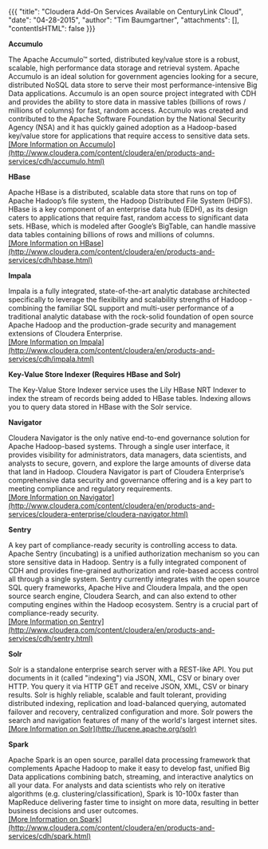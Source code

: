 {{{
  "title": "Cloudera Add-On Services Available on CenturyLink Cloud",
  "date": "04-28-2015",
  "author": "Tim Baumgartner",
  "attachments": [],
  "contentIsHTML": false
}}}
<p><strong>Accumulo</strong></p>
<p>The Apache Accumulo™ sorted, distributed key/value store is a robust, scalable, high performance data storage and retrieval system. Apache Accumulo is an ideal solution for government agencies looking for a secure, distributed NoSQL data store to serve their most performance-intensive Big Data applications. Accumulo is an open source project integrated with CDH and provides the ability to store data in massive tables (billions of rows / millions of columns) for fast, random access. Accumulo was created and contributed to the Apache Software Foundation by the National Security Agency (NSA) and it has quickly gained adoption as a Hadoop-based key/value store for applications that require access to sensitive data sets.
<br>
<u>[More Information on Accumulo](http://www.cloudera.com/content/cloudera/en/products-and-services/cdh/accumulo.html)</u>
</p>
<p><strong>HBase</strong></p>
<p>Apache HBase is a distributed, scalable data store that runs on top of Apache Hadoop’s file system, the Hadoop Distributed File System (HDFS). HBase is a key component of an enterprise data hub (EDH), as its design caters to applications that require fast, random access to significant data sets. HBase, which is modeled after Google’s BigTable, can handle massive data tables containing billions of rows and millions of columns.
<br>
<u>[More Information on HBase](http://www.cloudera.com/content/cloudera/en/products-and-services/cdh/hbase.html)</u>
</p>
<p><strong>Impala</strong></p>
<p>Impala is a fully integrated, state-of-the-art analytic database architected specifically to leverage the flexibility and scalability strengths of Hadoop - combining the familiar SQL support and multi-user performance of a traditional analytic database with the rock-solid foundation of open source Apache Hadoop and the production-grade security and management extensions of Cloudera Enterprise.
<br>
<u>[More Information on Impala](http://www.cloudera.com/content/cloudera/en/products-and-services/cdh/impala.html)</u>
</p>
<p><strong>Key-Value Store Indexer (Requires HBase and Solr)</strong></p>
<p>The Key-Value Store Indexer service uses the Lily HBase NRT Indexer to index the stream of records being added to HBase tables. Indexing allows you to query data stored in HBase with the Solr service.
</p>
<p><strong>Navigator</strong></p>
<p>Cloudera Navigator is the only native end-to-end governance solution for Apache Hadoop-based systems. Through a single user interface, it provides visibility for administrators, data managers, data scientists, and analysts to secure, govern, and explore the large amounts of diverse data that land in Hadoop. Cloudera Navigator is part of Cloudera Enterprise’s comprehensive data security and governance offering and is a key part to meeting compliance and regulatory requirements.
<br>
<u>[More Information on Navigator](http://www.cloudera.com/content/cloudera/en/products-and-services/cloudera-enterprise/cloudera-navigator.html)</u>
</p>
<p><strong>Sentry</strong></p>
<p>A key part of compliance-ready security is controlling access to data. Apache Sentry (incubating) is a unified authorization mechanism so you can store sensitive data in Hadoop. Sentry is a fully integrated component of CDH and provides fine-grained authorization and role-based access control all through a single system. Sentry currently integrates with the open source SQL query frameworks, Apache Hive and Cloudera Impala, and the open source search engine, Cloudera Search, and can also extend to other computing engines within the Hadoop ecosystem. Sentry is a crucial part of compliance-ready security.
<br>
<u>[More Information on Sentry](http://www.cloudera.com/content/cloudera/en/products-and-services/cdh/sentry.html)</u>
</p>
<p><strong>Solr</strong></p>
<p>Solr is a standalone enterprise search server with a REST-like API. You put documents in it (called "indexing") via JSON, XML, CSV or binary over HTTP. You query it via HTTP GET and receive JSON, XML, CSV or binary results. Solr is highly reliable, scalable and fault tolerant, providing distributed indexing, replication and load-balanced querying, automated failover and recovery, centralized configuration and more. Solr powers the search and navigation features of many of the world's largest internet sites.
<br>
<u>[More Information on Solr](http://lucene.apache.org/solr)</u>
</p>
<p><strong>Spark</strong></p>
<p>Apache Spark is an open source, parallel data processing framework that complements Apache Hadoop to make it easy to develop fast, unified Big Data applications combining batch, streaming, and interactive analytics on all your data. For analysts and data scientists who rely on iterative algorithms (e.g. clustering/classification), Spark is 10-100x faster than MapReduce delivering faster time to insight on more data, resulting in better business decisions and user outcomes.
<br>
<u>[More Information on Spark](http://www.cloudera.com/content/cloudera/en/products-and-services/cdh/spark.html)</u>
</p>
